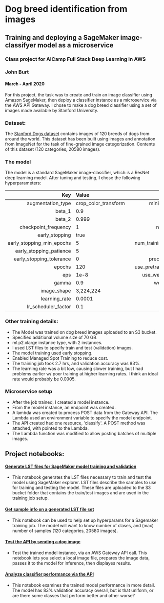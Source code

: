 # Dog breed identification from images
## Training and deploying a SageMaker image-classifyer model as a microservice

### Class project for AICamp Full Stack Deep Learning in AWS

### John Burt
#### March - April 2020

For this project, the task was to create and train an image classifier using Amazon SageMaker, then deploy a classifier instance as a microservice via the AWS API Gateway. I chose to make a dog breed classifier using a set of images made available by Stanford University. 

### Dataset:
The [Stanford Dogs dataset](http://vision.stanford.edu/aditya86/ImageNetDogs/) contains images of 120 breeds of dogs from around the world. This dataset has been built using images and annotation from ImageNet for the task of fine-grained image categorization. Contents of this dataset (120 categories, 20580 images).

### The model

The model is a standard SageMaker image-classifier, which is a ResNet deep learning model. After tuning and testing, I chose the following hyperparameters:

|Key|Value| |Key|Value|
|-:|:-|--|-:|:-|
|augmentation_type|crop_color_transform| |mini_batch_size|32|
|beta_1|0.9| |momentum|0.9|
|beta_2|0.999|  |multi_label|0|
|checkpoint_frequency|1| |num_classes|120|
|early_stopping|true| |num_layers|50|
|early_stopping_min_epochs|5| |num_training_samples|16464|
|early_stopping_patience|5| |optimizer|sgd|
|early_stopping_tolerance|0| |precision_dtype|float32|
|epochs|120| |use_pretrained_model|1|
|eps|1e-8| |use_weighted_loss|0|
|gamma|0.9| |weight_decay|0.0001|
|image_shape|3,224,224| | | |
|learning_rate|0.0001| | | |
|lr_scheduler_factor|0.1| | | |

### Other training details:
- The Model was trained on dog breed images uploaded to an S3 bucket. 
- Specified additional volume size of 70 GB.
- ml.p2.xlarge instance type, with 2 instances.
- I used LST files to specify train and test (validation) images. 
- The model training used early stopping.
- Enabled Managed Spot Training to reduce cost.
- The training job took 2.7 hrs, and validation accuracy was 83%.
- The learning rate was a bit low, causing slower training, but I had problems earlier w/ poor training at higher learning rates. I think an ideal rate would probably be 0.0005.

### Microservice setup
- After the job trained, I created a model instance.
- From the model instance, an endpoint was created.
- A lambda was created to process POST data from the Gateway API. The Lambda used an environment variable to specify the model endpoint.
- The API created had one resource, 'classify'. A POST method was attached, with pointed to the Lambda. 
- The Lambda function was modified to allow posting batches of multiple images.

## Project notebooks:


#### [Generate LST files for SageMaker model training and validation](dog_breed_id_test_API_manual.ipynb)

- This notebook generates the LST files necessary to train and test the model using SageMaker explorer. LST files describe the samples to use for training and testing the model. These files are uploaded to the S3 bucket folder that contains the train/test images and are used in the training job setup.


#### [Get sample info on a generated LST file set](dog_breed_classifier_get_LST_info.ipynb)

- This notebook can be used to help set up hyperparams for a Sagemaker training job. The model will want to know number of clases, and (max) number of samples (120 categories, 20580 images).


#### [Test the API by sending a dog image](dog_breed_id_test_API_manual.ipynb)

- Test the trained model instance, via an AWS Gateway API call. This notebook lets you select a local image file, prepares the image data, passes it to the model for inference, then displayes results.


#### [Analyze classifier performance via the API](dog_breed_id_test_API_valset.ipynb)

- This notebook examines the trained model performance in more detail. The model has 83% validation accuracy overall, but is that uniform, or are there some classes that perform better and other worse? 










